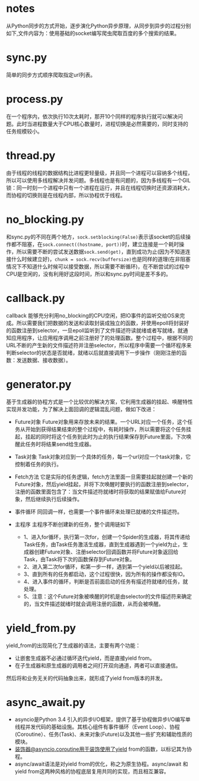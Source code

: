 # notes
从Python同步的方式开始，逐步演化Python异步原理，从同步到异步的过程分别如下,文件内容为：使用基础的socket编写爬虫爬取百度的多个搜索的结果。

# sync.py
简单的同步方式顺序爬取指定url列表。


# process.py
在一个程序内，依次执行10次太耗时，那开10个同样的程序执行就可以解决问题。此时当进程数量大于CPU核心数量时，进程切换是必然需要的，同时支持的任务规模较小。


# thread.py
由于线程的线程的数据结构比进程更轻量级，并且同一个进程可以容纳多个线程，所以可以使用多线程解决并发问题。多线程也是有问题的，因为多线程有一个GIL锁：同一时刻一个进程中只有一个进程在运行，并且在线程切换时还资源消耗大，而协程的切换则是在线程内部，所以协程优于线程。


# no_blocking.py
和sync.py的不同在两个地方，`sock.setblocking(False)`表示该socket的后续操作都不阻塞，在`sock.connect((hostname, port))`时，建立连接是一个耗时操作，所以需要不断的尝试发送数据`sock.send(get)`，直到成功为止(因为不知道连接什么时候建立好)，`chunk = sock.recv(buffersize)`也是同样的道理(在非阻塞情况下不知道什么时候可以接受数据，所以需要不断循环)，在不断尝试的过程中CPU是空闲的，没有利用好这段时间，所以和sync.py时间是差不多的。


# callback.py
callback 能够充分利用no_blocking的CPU空闲，把IO事件的监听交给OS来完成。所以需要我们把数据的发送和读取封装成独立的函数，并使用epoll将封装好的函数注册到selector，一旦epoll监听到了文件描述符读就绪或者写就绪，就通知应用程序，让应用程序调用之前注册好了的处理函数。整个过程中，根据不同的URL不断的产生新的文件描述符并注册selector，所以程序中需要一个循环程序来判断selector的状态是否就绪，就绪以后就直接调用下一步操作（刚刚注册的函数：发送数据、接收数据）。


# generator.py
基于生成器的协程方式是一个比较优的解决方案，它利用生成器的挂起、唤醒特性实现并发功能，为了解决上面回调的逻辑混乱问题，做如下改进：

- Future对象
Future对象用来存放未来的结果。一个URL对应一个任务，这个任务从开始到获得结果结束的整个过程中，有耗时操作，所以需要将这个任务挂起，挂起的同时将这个任务到此时为止的执行结果保存到Future里面，下次唤醒此任务时将结果send给生成器。

- Task对象
Task对象对应到一个具体的任务，每一个url对应一个task对象，它控制着任务的执行。

- Fetch方法
它是实际的任务逻辑，fetch方法里面一旦需要挂起就创建一个新的Future对象，然后yield挂起，并将下次唤醒时要执行的函数注册到selector，注册的函数里面包含了：当文件描述符就绪时将获取的结果赋值给Future对象，然后继续执行后续操作。

- 事件循环
同回调一样，也需要一个事件循环来处理已就绪的文件描述符。

- 主程序
主程序不断创建新的任务，整个调用链如下
    - 1、进入for循环，执行第一次for，创建一个Spider的生成器，将其传递给Task任务，由Task任务激活生成器，直到生成器遇到一个yield为止，生成器创建Future对象、注册selector回调函数并将Future对象返回给Task，由Task将下次的函数保存到Future对象。
    - 2、进入第二次for循环，和第一步一样，遇到第一个yield以后被挂起。
    - 3、直到所有的任务都启动，这个过程很快，因为所有的操作都没有IO。
    - 4、进入事件的循环，判断是否前面启动的任务有描述符就绪的任务，就处理。
    - 5、注意：这个Future对象被唤醒的时机是由selector的文件描述符来确定的，当文件描述就绪时就会调用注册的函数，从而会被唤醒。

# yield_from.py
yield_from的出现简化了生成器的语法，主要有两个功能：
- 让嵌套生成器不必通过循环迭代yield，而是直接yield from。
- 在子生成器和原生成器的调用者之间打开双向通道，两者可以直接通信。

然后将和业务无关的代码抽象出来，就形成了yield from版本的并发。

# async_await.py
- asyncio是Python 3.4 引入的异步I/O框架，提供了基于协程做异步I/O编写单线程并发代码的基础设施。其核心组件有事件循环（Event Loop）、协程(Coroutine）、任务(Task)、未来对象(Future)以及其他一些扩充和辅助性质的模块。
- 装饰器@asyncio.coroutine用于装饰使用了yield from的函数，以标记其为协程。
- async/await语法是对yield from的优化，称之为原生协程。async/await 和 yield from这两种风格的协程底层复用共同的实现，而且相互兼容。